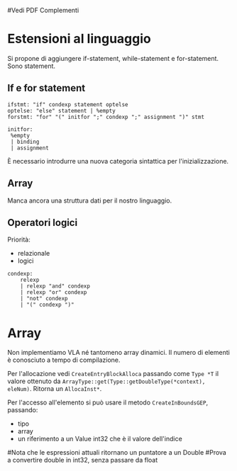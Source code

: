 #Vedi PDF Complementi

# Estensioni al linguaggio
Si propone di aggiungere if-statement, while-statement e for-statement. Sono statement.
## If e for statement
```
ifstmt: "if" condexp statement optelse 
optelse: "else" statement | %empty
forstmt: "for" "(" initfor ";" condexp ";" assignment ")" stmt

initfor:
 %empty
 | binding
 | assignment
```

È necessario introdurre una nuova categoria sintattica per l'inizializzazione.

## Array
Manca ancora una struttura dati per il nostro linguaggio.

## Operatori logici
Priorità:
- relazionale
- logici

```
condexp:
	relexp
	| relexp "and" condexp
	| relexp "or" condexp
	| "not" condexp
	| "(" condexp ")"
```

# Array
Non implementiamo VLA né tantomeno array dinamici. Il numero di elementi è conosciuto a tempo di compilazione.

Per l'allocazione vedi `CreateEntryBlockAlloca` passando come `Type *T` il valore ottenuto da `ArrayType::get(Type::getDoubleType(*context), eleNum)`. Ritorna un `AllocaInst*`.

Per l'accesso all'elemento si può usare il metodo `CreateInBoundsGEP`, passando:
- tipo
- array
- un riferimento a un Value int32 che è il valore dell'indice

#Nota che le espressioni attuali ritornano un puntatore a un Double
#Prova a convertire double in int32, senza passare da float

